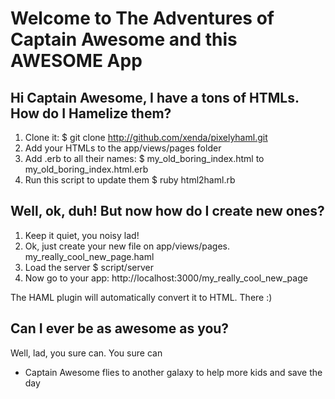 Welcome to The Adventures of Captain Awesome and this AWESOME App
==============================================================

Hi Captain Awesome, I have a tons of HTMLs. How do I Hamelize them?
-----------------------------------------------------------------

1. Clone it:
  $ git clone http://github.com/xenda/pixelyhaml.git
2. Add your HTMLs to the app/views/pages folder
3. Add .erb to all their names:
  $ my_old_boring_index.html to my_old_boring_index.html.erb
4. Run this script to update them
  $ ruby html2haml.rb

Well, ok, duh! But now how do I create new ones?
------------------------------------------------

1. Keep it quiet, you noisy lad!
2. Ok, just create your new file on app/views/pages.
  my_really_cool_new_page.haml
3. Load the server
  $ script/server
4. Now go to your app:
  http://localhost:3000/my_really_cool_new_page
  
  The HAML plugin will automatically convert it to HTML. There :)
  
Can I ever be as awesome as you?
---------------------------------

Well, lad, you sure can. You sure can

* Captain Awesome flies to another galaxy to help more kids and save the day